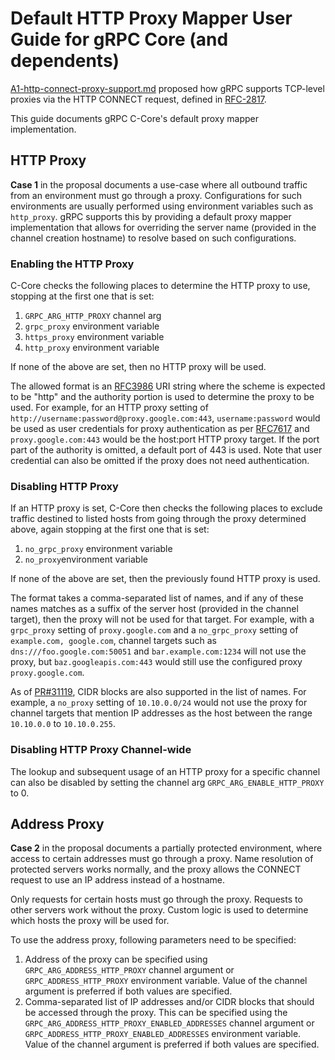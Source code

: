 # Default HTTP Proxy Mapper User Guide for gRPC Core (and dependents)

[A1-http-connect-proxy-support.md](https://github.com/grpc/proposal/blob/master/A1-http-connect-proxy-support.md)
proposed how gRPC supports TCP-level proxies via the HTTP CONNECT request,
defined in [RFC-2817](https://www.rfc-editor.org/rfc/rfc2817).

This guide documents gRPC C-Core's default proxy mapper implementation.

## HTTP Proxy

**Case 1** in the proposal documents a use-case where all outbound traffic from
an environment must go through a proxy. Configurations for such environments are
usually performed using environment variables such as `http_proxy`. gRPC
supports this by providing a default proxy mapper implementation that allows for
overriding the server name (provided in the channel creation hostname) to
resolve based on such configurations.

### Enabling the HTTP Proxy

C-Core checks the following places to determine the HTTP proxy to use, stopping
at the first one that is set:

1.  `GRPC_ARG_HTTP_PROXY` channel arg
2.  `grpc_proxy` environment variable
3.  `https_proxy` environment variable
4.  `http_proxy` environment variable

If none of the above are set, then no HTTP proxy will be used.

The allowed format is an [RFC3986](https://www.rfc-editor.org/rfc/rfc3986) URI
string where the scheme is expected to be "http" and the authority portion is
used to determine the proxy to be used. For example, for an HTTP proxy setting
of `http://username:password@proxy.google.com:443`, `username:password` would be
used as user credentials for proxy authentication as per
[RFC7617](https://www.rfc-editor.org/rfc/rfc7617) and `proxy.google.com:443`
would be the host:port HTTP proxy target. If the port part of the authority is
omitted, a default port of 443 is used. Note that user credential can also be
omitted if the proxy does not need authentication.

### Disabling HTTP Proxy

If an HTTP proxy is set, C-Core then checks the following places to exclude
traffic destined to listed hosts from going through the proxy determined above,
again stopping at the first one that is set:

1.  `no_grpc_proxy` environment variable
2.  `no_proxy`environment variable

If none of the above are set, then the previously found HTTP proxy is used.

The format takes a comma-separated list of names, and if any of these names
matches as a suffix of the server host (provided in the channel target), then
the proxy will not be used for that target. For example, with a `grpc_proxy`
setting of `proxy.google.com` and a `no_grpc_proxy` setting of `example.com,
google.com`, channel targets such as `dns:///foo.google.com:50051` and
`bar.example.com:1234` will not use the proxy, but `baz.googleapis.com:443`
would still use the configured proxy `proxy.google.com`.

As of [PR#31119](https://github.com/grpc/grpc/pull/31119), CIDR blocks are also
supported in the list of names. For example, a `no_proxy` setting of
`10.10.0.0/24` would not use the proxy for channel targets that mention IP
addresses as the host between the range `10.10.0.0` to `10.10.0.255`.

### Disabling HTTP Proxy Channel-wide

The lookup and subsequent usage of an HTTP proxy for a specific channel can also
be disabled by setting the channel arg `GRPC_ARG_ENABLE_HTTP_PROXY` to 0.

## Address Proxy

**Case 2** in the proposal documents a partially protected environment, where
access to certain addresses must go through a proxy. Name resolution
of protected servers works normally, and the proxy allows the CONNECT request
to use an IP address instead of a hostname.

Only requests for certain hosts must go through the proxy. Requests to other
servers work without the proxy. Custom logic is used to determine which hosts
the proxy will be used for.

To use the address proxy, following parameters need to be specified:
1. Address of the proxy can be specified using `GRPC_ARG_ADDRESS_HTTP_PROXY`
channel argument or `GRPC_ADDRESS_HTTP_PROXY` environment variable. Value of
the channel argument is preferred if both values are specified.
1. Comma-separated list of IP addresses and/or CIDR blocks that should be
accessed through the proxy. This can be specified using
the `GRPC_ARG_ADDRESS_HTTP_PROXY_ENABLED_ADDRESSES` channel argument
or `GRPC_ADDRESS_HTTP_PROXY_ENABLED_ADDRESSES` environment variable. Value of
the channel argument is preferred if both values are specified.